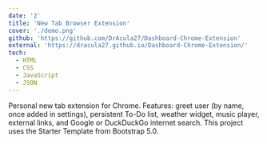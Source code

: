 ```yaml
---
date: '2'
title: 'New Tab Browser Extension'
cover: './demo.png'
github: 'https://github.com/DrAcula27/Dashboard-Chrome-Extension'
external: 'https://dracula27.github.io/Dashboard-Chrome-Extension/'
tech:
  - HTML
  - CSS
  - JavaScript
  - JSON
---
```


Personal new tab extension for Chrome. Features: greet user (by name, once added in settings), persistent To-Do list, weather widget, music player, external links, and Google or DuckDuckGo internet search. This project uses the Starter Template from Bootstrap 5.0.
